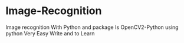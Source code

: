 # Image-Recognition
Image recognition With Python and package Is OpenCV2-Python using python Very Easy Write and to Learn 
